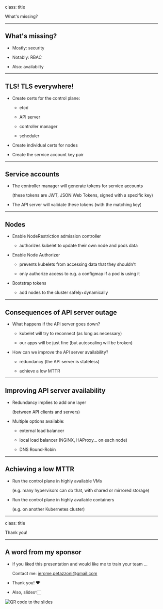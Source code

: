 class: title

What's missing?

---

## What's missing?

- Mostly: security

- Notably: RBAC

- Also: availabilty

---

## TLS! TLS everywhere!

- Create certs for the control plane:

  - etcd

  - API server

  - controller manager

  - scheduler

- Create individual certs for nodes

- Create the service account key pair

---

## Service accounts

- The controller manager will generate tokens for service accounts

  (these tokens are JWT, JSON Web Tokens, signed with a specific key)

- The API server will validate these tokens (with the matching key)

---

## Nodes

- Enable NodeRestriction admission controller

  - authorizes kubelet to update their own node and pods data

- Enable Node Authorizer

  - prevents kubelets from accessing data that they shouldn't

  - only authorize access to e.g. a configmap if a pod is using it

- Bootstrap tokens

  - add nodes to the cluster safely+dynamically

---

## Consequences of API server outage

- What happens if the API server goes down?

  - kubelet will try to reconnect (as long as necessary)

  - our apps will be just fine (but autoscaling will be broken)

- How can we improve the API server availability?

  - redundancy (the API server is stateless)

  - achieve a low MTTR

---

## Improving API server availability

- Redundancy implies to add one layer

  (between API clients and servers)

- Multiple options available:

  - external load balancer

  - local load balancer (NGINX, HAProxy... on each node)

  - DNS Round-Robin

---

## Achieving a low MTTR

- Run the control plane in highly available VMs

  (e.g. many hypervisors can do that, with shared or mirrored storage)

- Run the control plane in highly available containers

  (e.g. on another Kubernetes cluster)

---

class: title

Thank you!

---

## A word from my sponsor

- If you liked this presentation and would like me to train your team ...

  Contact me: jerome.petazzoni@gmail.com

- Thank you! ♥️

- Also, slides👇🏻

![QR code to the slides](images/qrcode-lisa.png)





